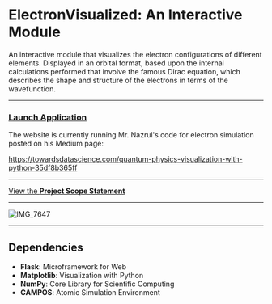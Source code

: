 # ElectronVisualized: An Interactive Module

An interactive module that visualizes the electron configurations of different elements. Displayed in an orbital format, based upon the internal calculations performed that involve the famous Dirac equation, which describes the shape and structure of the electrons in terms of the wavefunction.

---

### [Launch Application](https://electron-visualized.herokuapp.com)

The website is currently running Mr. Nazrul's code for electron simulation posted on his Medium page: 

https://towardsdatascience.com/quantum-physics-visualization-with-python-35df8b365ff

---

[View the **Project Scope Statement**](https://github.com/wonmor/ElectronVisualized/blob/main/docs/John%20Seong%20-%20ICS3%20Project%20Scope%20Statement%20-%20ElectronVisualized.pdf)

---

![IMG_7647](https://user-images.githubusercontent.com/35755386/166985579-96c2d483-e74c-4802-ac92-762b2ccc8bc9.jpg)

---

## Dependencies
- **Flask**: Microframework for Web
- **Matplotlib**: Visualization with Python
- **NumPy**: Core Library for Scientific Computing
- **CAMPOS**: Atomic Simulation Environment 
